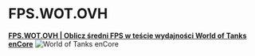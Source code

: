 # FPS.WOT.OVH
**[FPS.WOT.OVH | Oblicz średni FPS w teście wydajności World of Tanks enCore](http://fps.wot.ovh/)**
![World of Tanks enCore](http://twb-balkan.com/wp-content/uploads/2017/12/encore-logo-hover_1513048385.png)
